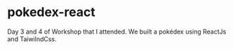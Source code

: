 # pokedex-react
Day 3 and 4 of Workshop that I attended. We built a pokédex using ReactJs and TaiwilndCss.
